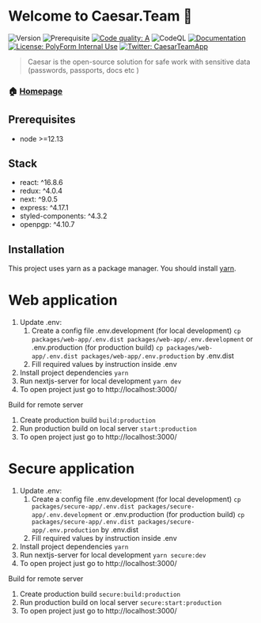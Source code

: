 # Welcome to Caesar.Team 👋

![Version](https://img.shields.io/badge/version-1.4.1-blue.svg?cacheSeconds=2592000)
![Prerequisite](https://img.shields.io/badge/node-%3E%3D12.13-blue.svg)
[![Code quality: A](https://img.shields.io/lgtm/grade/javascript/github/caesar-team/caesar-web-client?label=Code%20quality&logo=lgtm)](https://lgtm.com/projects/g/caesar-team/caesar-web-client/context:javascript)
![CodeQL](https://github.com/caesar-team/caesar-web-client/workflows/CodeQL/badge.svg)
[![Documentation](https://img.shields.io/badge/documentation-yes-green.svg)](https://docs.caesar.team)
[![License: PolyForm Internal Use](https://img.shields.io/badge/license-Polyform%20Internal%20Use-yellow)](https://polyformproject.org/licenses/internal-use/1.0.0/)
[![Twitter: CaesarTeamApp](https://img.shields.io/twitter/follow/CaesarTeamApp.svg?style=social)](https://twitter.com/CaesarTeamApp)

> Caesar is the open-source solution for safe work with sensitive data (passwords, passports, docs etc )

### 🏠 [Homepage](https://caesar.team)

## Prerequisites

- node >=12.13

## Stack

- react: ^16.8.6
- redux: ^4.0.4
- next: ^9.0.5
- express: ^4.17.1
- styled-components: ^4.3.2
- openpgp: ^4.10.7

## Installation

This project uses yarn as a package manager. You should install [yarn](https://yarnpkg.com/en/docs/install).

# Web application

1. Update .env:
   1. Create a config file .env.development (for local development)
      `cp packages/web-app/.env.dist packages/web-app/.env.development`
      or .env.production (for production build)
      `cp packages/web-app/.env.dist packages/web-app/.env.production`
      by .env.dist
   2. Fill required values by instruction inside .env
2. Install project dependencies
   `yarn`
3. Run nextjs-server for local development
   `yarn dev`
4. To open project just go to http://localhost:3000/

Build for remote server

1. Create production build
   `build:production`
2. Run production build on local server
   `start:production`
3. To open project just go to http://localhost:3000/

# Secure application

1. Update .env:
   1. Create a config file .env.development (for local development)
      `cp packages/secure-app/.env.dist packages/secure-app/.env.development`
      or .env.production (for production build)
      `cp packages/secure-app/.env.dist packages/secure-app/.env.production`
      by .env.dist
   2. Fill required values by instruction inside .env
2. Install project dependencies
   `yarn`
3. Run nextjs-server for local development
   `yarn secure:dev`
4. To open project just go to http://localhost:3000/

Build for remote server

1. Create production build
   `secure:build:production`
2. Run production build on local server
   `secure:start:production`
3. To open project just go to http://localhost:3000/
